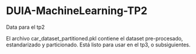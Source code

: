 # DUIA-MachineLearning-TP2
Data para el tp2


El archivo car_dataset_partitioned.pkl contiene el dataset pre-procesado, estandarizado y particionado. Está listo para usar en el tp3, o subsiguientes.

